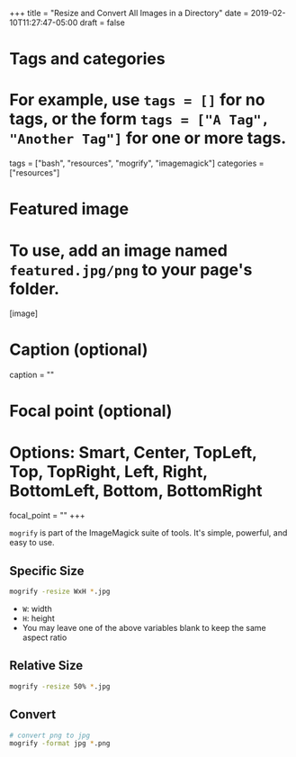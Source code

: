 +++
title = "Resize and Convert All Images in a Directory"
date = 2019-02-10T11:27:47-05:00
draft = false

# Tags and categories
# For example, use `tags = []` for no tags, or the form `tags = ["A Tag", "Another Tag"]` for one or more tags.
tags = ["bash", "resources", "mogrify", "imagemagick"]
categories = ["resources"]

# Featured image
# To use, add an image named `featured.jpg/png` to your page's folder.
[image]
  # Caption (optional)
  caption = ""

  # Focal point (optional)
  # Options: Smart, Center, TopLeft, Top, TopRight, Left, Right, BottomLeft, Bottom, BottomRight
  focal_point = ""
+++

`mogrify` is part of the ImageMagick suite of tools.
It's simple, powerful, and easy to use.

<!--more-->

## Specific Size

```bash
mogrify -resize WxH *.jpg
```

- `W`: width
- `H`: height
- You may leave one of the above variables blank to keep the same aspect ratio

## Relative Size

```bash
mogrify -resize 50% *.jpg
```

## Convert

```bash
# convert png to jpg
mogrify -format jpg *.png
```
